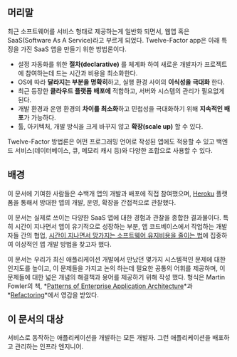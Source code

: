## 머리말

최근 소프트웨어를 서비스 형태로 제공하는게 일반화 되면서, 웹앱 혹은 SaaS(Software As A Service)라고 부르게 되었다. Twelve-Factor app은 아래 특징을 가진 SaaS 앱을 만들기 위한 방법론이다.

* 설정 자동화를 위한 **절차(declarative)** 를 체계화 하여 새로운 개발자가 프로젝트에 참여하는데 드는 시간과 비용을 최소화한다.
* OS에 따라 **달라지는 부분을 명확히**하고, 실행 환경 사이의 **이식성을 극대화** 한다.
* 최근 등장한 **클라우드 플랫폼** **배포에** 적합하고, 서버와 시스템의 관리가 필요없게 된다.
* 개발 환경과 운영 환경의 **차이를 최소화**하고 민첩성을 극대화하기 위해 **지속적인 배포**가 가능하다.
* 툴, 아키텍처, 개발 방식을 크게 바꾸지 않고 **확장(scale up)** 할 수 있다.

Twelve-Factor 방법론은 어떤 프로그래밍 언어로 작성된 앱에도 적용할 수 있고 백엔드 서비스(데이터베이스, 큐, 메모리 캐시 등)와 다양한 조합으로 사용할 수 있다.

## 배경

이 문서에 기여한 사람들은 수백개 앱의 개발과 배포에 직접 참여했으며, [Heroku](http://www.heroku.com/) 플랫폼을 통해서 방대한 앱의 개발, 운영, 확장을 간접적으로 관찰했다.

이 문서는 실제로 쓰이는 다양한 SaaS 앱에 대한 경험과 관찰을 종합한 결과물이다. 특히 시간이 지나면서 앱이 유기적으로 성장하는 부분, 앱 코드베이스에서 작업하는 개발자들 간의 협업, [시간이 지나면서 망가지는 소프트웨어 유지비용을 줄이는 법](http://blog.heroku.com/archives/2011/6/28/the_new_heroku_4_erosion_resistance_explicit_contracts/)에 집중하여 이상적인 앱 개발 방법을 찾고자 했다.

이 문서는 우리가 최신 애플리케이션 개발에서 만났던 몇가지 시스템적인 문제에 대한 인지도를 높이고, 이 문제들을 가지고 논의 하는데 필요한 공통의 어휘를 제공하며, 이 문제들에 대한 넓은 개념의 해결책과 용어를 제공하기 위해 작성 했다. 형식은 Martin Fowler의 책, *[Patterns of Enterprise Application Architecture](http://books.google.com/books/about/Patterns_of_enterprise_application_archi.html?id=FyWZt5DdvFkC)*과 *[Refactoring](http://books.google.com/books/about/Refactoring.html?id=1MsETFPD3I0C)*에서 영감을 받았다.

## 이 문서의 대상

서비스로 동작하는 애플리케이션을 개발하는 모든 개발자. 그런 애플리케이션을 배포하고 관리하는 인프라 엔지니어.
